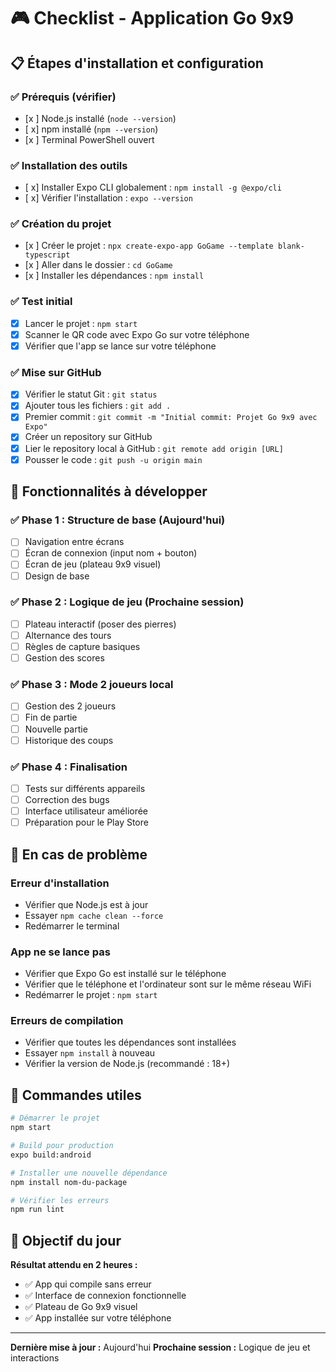# 🎮 Checklist - Application Go 9x9

## 📋 **Étapes d'installation et configuration**

### ✅ **Prérequis (vérifier)**
- [x ] Node.js installé (`node --version`)
- [ x] npm installé (`npm --version`)
- [x ] Terminal PowerShell ouvert

### ✅ **Installation des outils**
- [ x] Installer Expo CLI globalement : `npm install -g @expo/cli`
- [ x] Vérifier l'installation : `expo --version`

### ✅ **Création du projet**
- [x ] Créer le projet : `npx create-expo-app GoGame --template blank-typescript`
- [x ] Aller dans le dossier : `cd GoGame`
- [x ] Installer les dépendances : `npm install`

### ✅ **Test initial**
- [x] Lancer le projet : `npm start`
- [x] Scanner le QR code avec Expo Go sur votre téléphone
- [x] Vérifier que l'app se lance sur votre téléphone

### ✅ **Mise sur GitHub**
- [x] Vérifier le statut Git : `git status`
- [x] Ajouter tous les fichiers : `git add .`
- [x] Premier commit : `git commit -m "Initial commit: Projet Go 9x9 avec Expo"`
- [x] Créer un repository sur GitHub
- [x] Lier le repository local à GitHub : `git remote add origin [URL]`
- [x] Pousser le code : `git push -u origin main`

## 🎯 **Fonctionnalités à développer**

### ✅ **Phase 1 : Structure de base (Aujourd'hui)**
- [ ] Navigation entre écrans
- [ ] Écran de connexion (input nom + bouton)
- [ ] Écran de jeu (plateau 9x9 visuel)
- [ ] Design de base

### ✅ **Phase 2 : Logique de jeu (Prochaine session)**
- [ ] Plateau interactif (poser des pierres)
- [ ] Alternance des tours
- [ ] Règles de capture basiques
- [ ] Gestion des scores

### ✅ **Phase 3 : Mode 2 joueurs local**
- [ ] Gestion des 2 joueurs
- [ ] Fin de partie
- [ ] Nouvelle partie
- [ ] Historique des coups

### ✅ **Phase 4 : Finalisation**
- [ ] Tests sur différents appareils
- [ ] Correction des bugs
- [ ] Interface utilisateur améliorée
- [ ] Préparation pour le Play Store

## 🚨 **En cas de problème**

### **Erreur d'installation**
- Vérifier que Node.js est à jour
- Essayer `npm cache clean --force`
- Redémarrer le terminal

### **App ne se lance pas**
- Vérifier que Expo Go est installé sur le téléphone
- Vérifier que le téléphone et l'ordinateur sont sur le même réseau WiFi
- Redémarrer le projet : `npm start`

### **Erreurs de compilation**
- Vérifier que toutes les dépendances sont installées
- Essayer `npm install` à nouveau
- Vérifier la version de Node.js (recommandé : 18+)

## 📱 **Commandes utiles**

```bash
# Démarrer le projet
npm start

# Build pour production
expo build:android

# Installer une nouvelle dépendance
npm install nom-du-package

# Vérifier les erreurs
npm run lint
```

## 🎯 **Objectif du jour**

**Résultat attendu en 2 heures :**
- ✅ App qui compile sans erreur
- ✅ Interface de connexion fonctionnelle
- ✅ Plateau de Go 9x9 visuel
- ✅ App installée sur votre téléphone

---

**Dernière mise à jour :** Aujourd'hui
**Prochaine session :** Logique de jeu et interactions
